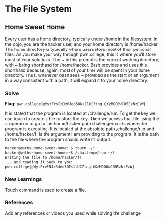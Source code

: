 # The File System

## Home Sweet Home
Every user has a home directory, typically under /home in the filesystem. In the dojo, you are the hacker user, and your home directory is /home/hacker. The home directory is typically where users store most of their personal files. As you make your way through pwn.college, this is where you'll store most of your solutions.
The ~ in this prompt is the current working directory, with ~ being shorthand for /home/hacker. Bash provides and uses this shorthand because, again, most of your time will be spent in your home directory. Thus, whenever bash sees ~ provided as the start of an argument in a way consistent with a path, it will expand it to your home directory.

### Solve
**Flag:** `pwn.college{gWytFrvENJzRdeo5ONs1lUC7tng.QXzMDO0wCO5EzNzEzW}`

It is stated that the program is located at /challenge/run. To get the key we use touch to create a file to store the key. Then we access that file using the ~ operation to go to the home/hacker path
challenge/run: Is where the program is executing. It is located at the absolute path /challenge/run and /home/hacker/f: Is the argument I am providing to the program. It is the path to the file where the program should write its output.

```bash
hacker@paths~home-sweet-home:~$ touch ~/f
hacker@paths~home-sweet-home:~$ /challenge/run ~/f
Writing the file to /home/hacker/f!
... and reading it back to you:
pwn.college{gWytFrvENJzRdeo5ONs1lUC7tng.QXzMDO0wCO5EzNzEzW}
```

### New Learnings
Touch command is used to create a file. 


### References 
Add any references or videos you used while solving the challenge.
